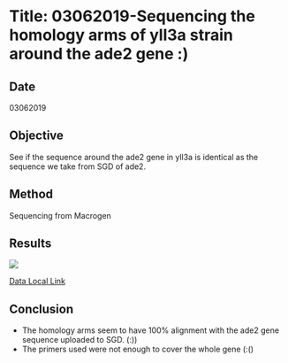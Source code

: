 


# Title: 03062019-Sequencing the homology arms of yll3a strain around the ade2 gene :)

## Date
03062019
## Objective
See if the sequence around the ade2 gene in yll3a is identical as the sequence we take from SGD of ade2.
## Method
Sequencing from Macrogen
## Results

![](../images/ade2_sequencing_Map.png)

[Data Local Link](C:\Users\linigodelacruz\Documents\PhD_2018\Documentation\SATAY\yll3a_ADe2_locus_sequencing\190522NE-165)

## Conclusion
- The homology arms seem to have 100% alignment with the ade2 gene sequence uploaded to SGD. (:))
- The primers used were not enough to cover the whole gene (:()
